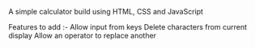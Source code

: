 A simple calculator build using HTML, CSS and JavaScript

Features to add :- 
	Allow input from keys
	Delete characters from current display
	Allow an operator to replace another
  
